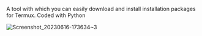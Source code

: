 A tool with which you can easily download and install
installation packages for Termux. Coded with Python


![Screenshot_20230616-173634~3](https://github.com/blackrosepy/blackrose/assets/136823042/69ca6266-9aee-4a2a-9d2a-226462bff361)
